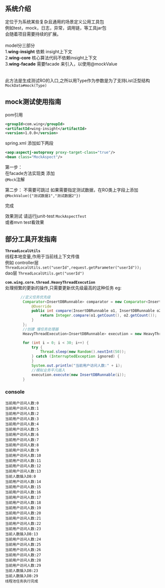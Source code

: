 ## 系统介绍
定位于为系统某些复杂且通用的场景定义公用工具包  
例如test，mock，日志，异常，调用链，等工具jar包    
会随着项目需要持续的扩展。
<br>
<br>
model分三部分  
1.**wing-insight** 依赖 insight上下文  
2.**wing-core** 核心算法代码不依赖insight上下文  
3.**wing-facade** 需要facade 来引入，以使用@mockValue
<br>    
<br>
此方法是生成测试RO的入口,之所以用Type作为参数是为了支持List泛型结构  
`MockData#mock(Type)`




## mock测试使用指南  
pom引用
``` xml
<groupId>com.wing</groupId>
<artifactId>wing-insight</artifactId>
<version>1.0.0</version>
```

  

spring.xml  添加如下两段

``` xml
<aop:aspectj-autoproxy proxy-target-class="true"/> 
<bean class="MockAspect"/>
```

第一步：  
在facade方法实现类 添加  
`@Mock`注解  


第二步： 不需要可跳过
如果需要指定测试数据，在RO类上字段上添加  
`@MockValue({"测试数据1","测试数据2"})`


完成

效果测试
请运行junit-test 
`MockAspectTest`  
或者mvn test看效果


## 部分工具开发指南

 **`ThreadLocalUtils`**  
线程本地变量,作用于当前线上下文传值  
例如 
controller层 `ThreadLocalUtils.set("userId",request.getParameter("userId"));`  
dao层 `ThreadLocalUtils.get("userId")`


 **`com.wing.core.thread.HeavyThreadExecution`**  
处理频繁的更新的操作,只需要更新优先级最高的这种任务
eg:
``` java
       //定义任务优先级
        Comparator<InsertDBRunnable> comparator = new Comparator<InsertDBRunnable>() {
            @Override
            public int compare(InsertDBRunnable o1, InsertDBRunnable o2) {
                return Integer.compare(o1.getCount(), o2.getCount());
            }
        };
        //创建 慢任务处理器
        HeavyThreadExecution<InsertDBRunnable> execution = new HeavyThreadExecution<>(comparator);

        for (int i = 0; i < 30; i++) {
            try {
                Thread.sleep(new Random().nextInt(50));
            } catch (InterruptedException ignored) {
            }
            System.out.println("当前用户访问人数:" + i);
            //模拟业务平凡插入
            execution.execute(new InsertDBRunnable(i));
        }
```
### console
``` text
当前用户访问人数:0
当前用户访问人数:1
当前用户访问人数:2
当前用户访问人数:3
当前用户访问人数:4
当前用户访问人数:5
当前用户访问人数:6
当前用户访问人数:7
当前用户访问人数:8
当前用户访问人数:9
当前用户访问人数:10
当前用户访问人数:11
当前用户访问人数:12
当前用户访问人数:13
当前人数插入DB:0
当前用户访问人数:14
当前用户访问人数:15
当前用户访问人数:16
当前用户访问人数:17
当前用户访问人数:18
当前用户访问人数:19
当前用户访问人数:20
当前用户访问人数:21
当前用户访问人数:22
当前用户访问人数:23
当前人数插入DB:13
当前用户访问人数:24
当前用户访问人数:25
当前用户访问人数:26
当前用户访问人数:27
当前用户访问人数:28
当前用户访问人数:29
当前人数插入DB:23
当前人数插入DB:29
线程池任务执行完成
```